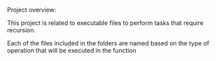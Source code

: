 Project overview:

This project is related to executable files to perform tasks that require recursion.

Each of the files included in the folders are named based on the type of operation that will be executed in the function
